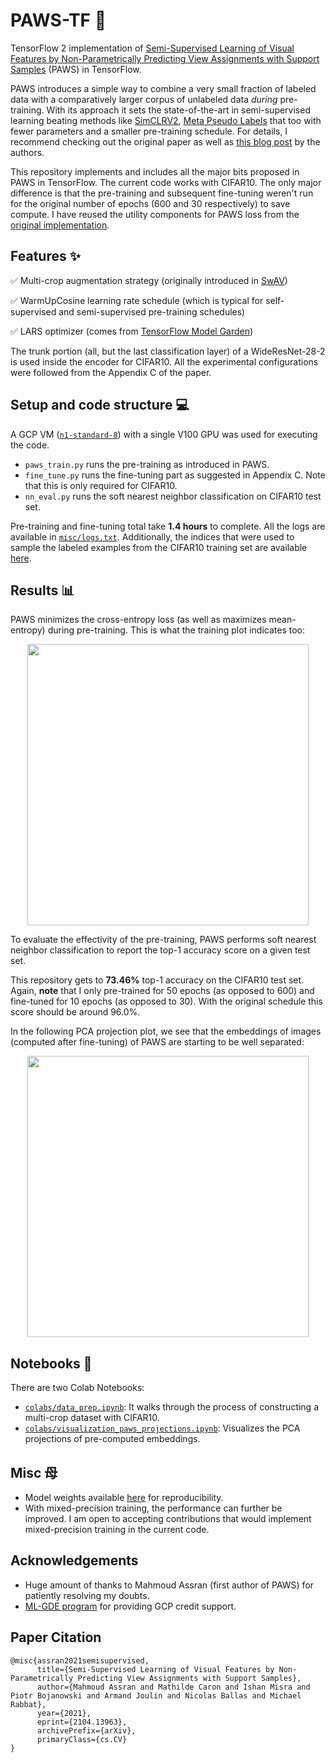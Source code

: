 # PAWS-TF 🐾
TensorFlow 2 implementation of [Semi-Supervised Learning of Visual Features by Non-Parametrically Predicting View Assignments with Support Samples](https://arxiv.org/abs/2104.13963)
 (PAWS) in TensorFlow. 

PAWS introduces a simple way to combine a very small fraction of labeled data with a comparatively larger corpus of unlabeled data _during_ pre-training. With its approach it sets the state-of-the-art in semi-supervised learning beating methods like [SimCLRV2](https://arxiv.org/abs/2006.10029), [Meta Pseudo Labels](https://arxiv.org/abs/2003.10580) that too with fewer parameters and a smaller pre-training schedule. For details, I recommend checking out the original paper as well as [this blog post](https://ai.facebook.com/blog/dino-paws-computer-vision-with-self-supervised-transformers-and-10x-more-efficient-training/) by the authors. 

This repository implements and includes all the major bits proposed in PAWS in TensorFlow. The current code works with CIFAR10. The only major difference is that the pre-training and subsequent fine-tuning weren't run for the original number of epochs (600 and 30 respectively) to save compute. I have reused the utility components for PAWS loss from the [original implementation](https://github.com/facebookresearch/suncet/).

## Features ✨

✅  Multi-crop augmentation strategy (originally introduced in [SwAV](https://arxiv.org/abs/2006.09882))

✅  WarmUpCosine learning rate schedule (which is typical for self-supervised and semi-supervised pre-training schedules)

✅  LARS optimizer (comes from [TensorFlow Model Garden](https://github.com/tensorflow/models/blob/master/official/modeling/optimization/lars_optimizer.py))

The trunk portion (all, but the last classification layer) of a WideResNet-28-2 is used inside the encoder for CIFAR10. All the experimental configurations were followed from the Appendix C of the paper. 

## Setup and code structure 💻

A GCP VM ([`n1-standard-8`](https://cloud.google.com/compute/docs/machine-types)) with a single V100 GPU was used for executing the code. 

* `paws_train.py` runs the pre-training as introduced in PAWS.
* `fine_tune.py` runs the fine-tuning part as suggested in Appendix C. Note that this is only required for CIFAR10.
* `nn_eval.py` runs the soft nearest neighbor classification on CIFAR10 test set.

Pre-training and fine-tuning total take **1.4 hours** to complete. All the logs are available in [`misc/logs.txt`](https://github.com/sayakpaul/PAWS-TF/blob/main/misc/logs.txt). Additionally, the indices that were used to sample the labeled examples from the CIFAR10 training set are available [here](https://github.com/sayakpaul/PAWS-TF/blob/main/misc/random_idx.npy).

## Results 📊

PAWS minimizes the cross-entropy loss (as well as maximizes mean-entropy) during pre-training. This is what the training plot indicates too:

<div align="center">
<img src="https://i.ibb.co/4MwCb9J/pretraining-ce-loss.png" width=450/>
</div>

To evaluate the effectivity of the pre-training, PAWS performs soft nearest neighbor classification to report the top-1 accuracy score on a given test set.

This repository gets to **73.46%** top-1 accuracy on the CIFAR10 test set. Again, **note** that I only pre-trained for 50 epochs (as opposed to 600) and fine-tuned for 10 epochs (as opposed to 30). With the original schedule this score should be around 96.0%. 

In the following PCA projection plot, we see that the embeddings of images (computed after fine-tuning) of PAWS are starting to be well separated:

<div align="center">
<img src="https://i.ibb.co/y0XB6pL/projections-viz.png" width=450/>
</div>

## Notebooks 📘

There are two Colab Notebooks:

* [`colabs/data_prep.ipynb`](https://github.com/sayakpaul/PAWS-TF/blob/main/colabs/data_prep.ipynb): It walks through the process of constructing a multi-crop dataset with CIFAR10.
* [`colabs/visualization_paws_projections.ipynb`](https://github.com/sayakpaul/PAWS-TF/blob/main/colabs/visualization_paws_projections.ipynb): Visualizes the PCA projections of pre-computed embeddings. 

## Misc ⺟

* Model weights available [here](https://github.com/sayakpaul/PAWS-TF/releases/tag/v1.0.0) for reproducibility. 
* With mixed-precision training, the performance can further be improved. I am open to accepting contributions that would implement mixed-precision training in the current code.

## Acknowledgements

* Huge amount of thanks to Mahmoud Assran (first author of PAWS) for patiently resolving my doubts.
* [ML-GDE program](https://developers.google.com/programs/experts/) for providing GCP credit support. 

## Paper Citation

```
@misc{assran2021semisupervised,
      title={Semi-Supervised Learning of Visual Features by Non-Parametrically Predicting View Assignments with Support Samples}, 
      author={Mahmoud Assran and Mathilde Caron and Ishan Misra and Piotr Bojanowski and Armand Joulin and Nicolas Ballas and Michael Rabbat},
      year={2021},
      eprint={2104.13963},
      archivePrefix={arXiv},
      primaryClass={cs.CV}
}
```